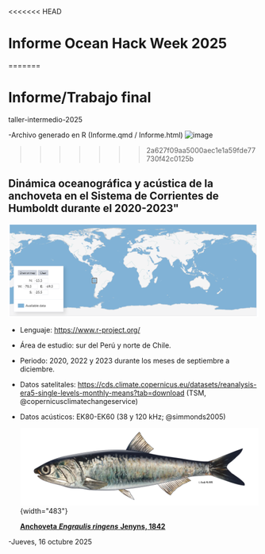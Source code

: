 <<<<<<< HEAD
# **Informe Ocean Hack Week 2025**
=======
# Informe/Trabajo final
taller-intermedio-2025

-Archivo generado en R (Informe.qmd / Informe.html)
<img width="666" height="943" alt="image" src="https://github.com/user-attachments/assets/c04aac04-c17f-4346-9959-a9783df64709" />
>>>>>>> 2a627f09aa5000aec1e1a59fde77730f42c0125b

## Dinámica oceanográfica y acústica de la anchoveta en el Sistema de Corrientes de Humboldt durante el 2020-2023"

![](images/clipboard-1567268079.png)

-   Lenguaje: <https://www.r-project.org/>

-   Área de estudio: sur del Perú y norte de Chile.

-   Periodo: 2020, 2022 y 2023 durante los meses de septiembre a diciembre.

-   Datos satelitales: <https://cds.climate.copernicus.eu/datasets/reanalysis-era5-single-levels-monthly-means?tab=download> (TSM, @copernicusclimatechangeservice)

-   Datos acústicos: EK80-EK60 (38 y 120 kHz; @simmonds2005)

    ![](images/clipboard-2121590609.png){width="483"}

    [**Anchoveta** ***Engraulis ringens*** **Jenyns, 1842**](https://biodiversidadacuatica.imarpe.gob.pe/Catalogo/Especie?id=103)

-Jueves, 16 octubre 2025
